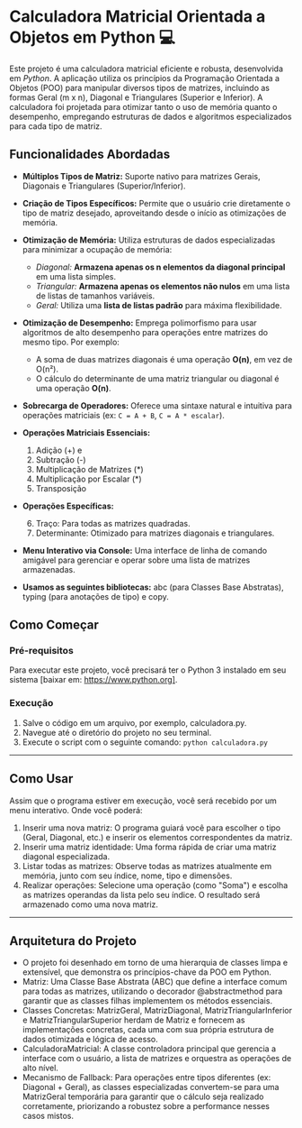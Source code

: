 # Calculadora Matricial Orientada a Objetos em Python 💻
Este projeto é uma calculadora matricial eficiente e robusta, desenvolvida em *Python*. A aplicação utiliza os princípios da Programação Orientada a Objetos (POO) para manipular diversos tipos de matrizes, incluindo as formas Geral (m x n), Diagonal e Triangulares (Superior e Inferior). A calculadora foi projetada para otimizar tanto o uso de memória quanto o desempenho, empregando estruturas de dados e algoritmos especializados para cada tipo de matriz.

## Funcionalidades Abordadas
* **Múltiplos Tipos de Matriz:** Suporte nativo para matrizes Gerais, Diagonais e Triangulares (Superior/Inferior).

* **Criação de Tipos Específicos:** Permite que o usuário crie diretamente o tipo de matriz desejado, aproveitando desde o início as otimizações de memória.

* **Otimização de Memória:** Utiliza estruturas de dados especializadas para minimizar a ocupação de memória:
  * _Diagonal:_ **Armazena apenas os n elementos da diagonal principal** em uma lista simples.
  * _Triangular:_ **Armazena apenas os elementos não nulos** em uma lista de listas de tamanhos variáveis.
  * _Geral:_ Utiliza uma **lista de listas padrão** para máxima flexibilidade.

* **Otimização de Desempenho:** Emprega polimorfismo para usar algoritmos de alto desempenho para operações entre matrizes do mesmo tipo. Por exemplo:
  * A soma de duas matrizes diagonais é uma operação **O(n)**, em vez de O(n²).
  * O cálculo do determinante de uma matriz triangular ou diagonal é uma operação **O(n)**.

* **Sobrecarga de Operadores:** Oferece uma sintaxe natural e intuitiva para operações matriciais (ex: `C = A + B`, `C = A * escalar`).

* **Operações Matriciais Essenciais:**
  1. Adição (+) e
  2. Subtração (-)
  3. Multiplicação de Matrizes (*)
  4. Multiplicação por Escalar (*)
  5. Transposição

* **Operações Específicas:**

  6. Traço: Para todas as matrizes quadradas.
  7. Determinante: Otimizado para matrizes diagonais e triangulares.

* **Menu Interativo via Console:** Uma interface de linha de comando amigável para gerenciar e operar sobre uma lista de matrizes armazenadas.

* **Usamos as seguintes bibliotecas:** abc (para Classes Base Abstratas), typing (para anotações de tipo) e copy.

## Como Começar
### Pré-requisitos

Para executar este projeto, você precisará ter o Python 3 instalado em seu sistema [baixar em: https://www.python.org].

### Execução
1. Salve o código em um arquivo, por exemplo, calculadora.py.
2. Navegue até o diretório do projeto no seu terminal.
3. Execute o script com o seguinte comando: `python calculadora.py`

----------------------------
## Como Usar
Assim que o programa estiver em execução, você será recebido por um menu interativo. Onde você poderá:
  1. Inserir uma nova matriz: O programa guiará você para escolher o tipo (Geral, Diagonal, etc.) e inserir os elementos correspondentes da matriz.
  2. Inserir uma matriz identidade: Uma forma rápida de criar uma matriz diagonal especializada.
  3. Listar todas as matrizes: Observe todas as matrizes atualmente em memória, junto com seu índice, nome, tipo e dimensões.
  4. Realizar operações: Selecione uma operação (como "Soma") e escolha as matrizes operandas da lista pelo seu índice. O resultado será armazenado como uma nova matriz.
----------------------------

## Arquitetura do Projeto
* O projeto foi desenhado em torno de uma hierarquia de classes limpa e extensível, que demonstra os princípios-chave da POO em Python.
* Matriz: Uma Classe Base Abstrata (ABC) que define a interface comum para todas as matrizes, utilizando o decorador @abstractmethod para garantir que as classes filhas implementem os métodos essenciais.
* Classes Concretas: MatrizGeral, MatrizDiagonal, MatrizTriangularInferior e MatrizTriangularSuperior herdam de Matriz e fornecem as implementações concretas, cada uma com sua própria estrutura de dados otimizada e lógica de acesso.
* CalculadoraMatricial: A classe controladora principal que gerencia a interface com o usuário, a lista de matrizes e orquestra as operações de alto nível.
* Mecanismo de Fallback: Para operações entre tipos diferentes (ex: Diagonal + Geral), as classes especializadas convertem-se para uma MatrizGeral temporária para garantir que o cálculo seja realizado corretamente, priorizando a robustez sobre a performance nesses casos mistos.

